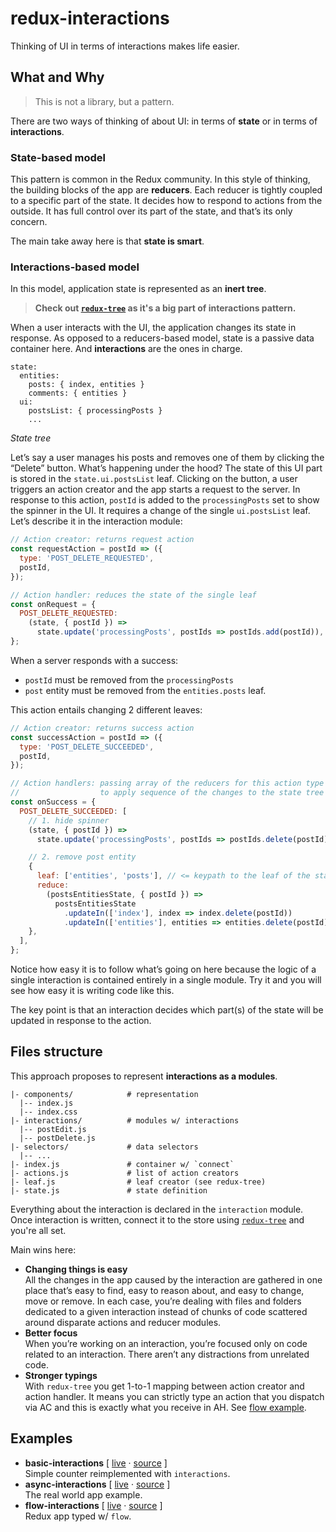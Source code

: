 # redux-interactions

Thinking of UI in terms of interactions makes life easier.


## What and Why

> This is not a library, but a pattern.

There are two ways of thinking of about UI: in terms of **state** or in terms of **interactions**.

### State-based model
This pattern is common in the Redux community. In this style of thinking, the building blocks of the app are **reducers**. Each reducer is tightly coupled to a specific part of the state. It decides how to respond to actions from the outside. It has full control over its part of the state, and that’s its only concern.

The main take away here is that **state is smart**.


### Interactions-based model
In this model, application state is represented as an **inert tree**.

> **Check out [`redux-tree`](https://github.com/shakacode/redux-tree) as it's a big part of interactions pattern.**

When a user interacts with the UI, the application changes its state in response. As opposed to a reducers-based model, state is a passive data container here. And **interactions** are the ones in charge.

```
state:
  entities:
    posts: { index, entities }
    comments: { entities }
  ui:
    postsList: { processingPosts }
    ...
```
_State tree_

Let’s say a user manages his posts and removes one of them by clicking the “Delete” button. What’s happening under the hood? The state of this UI part is stored in the `state.ui.postsList` leaf. Clicking on the button, a user triggers an action creator and the app starts a request to the server. In response to this action, `postId` is added to the `processingPosts` set to show the spinner in the UI. It requires a change of the single `ui.postsList` leaf. Let’s describe it in the interaction module:

```js
// Action creator: returns request action
const requestAction = postId => ({
  type: 'POST_DELETE_REQUESTED',
  postId,
});

// Action handler: reduces the state of the single leaf
const onRequest = {
  POST_DELETE_REQUESTED:
    (state, { postId }) =>
      state.update('processingPosts', postIds => postIds.add(postId)),
};
```

When a server responds with a success:
* `postId` must be removed from the `processingPosts`
* `post` entity must be removed from the `entities.posts` leaf. 

This action entails changing 2 different leaves:

```js
// Action creator: returns success action
const successAction = postId => ({
  type: 'POST_DELETE_SUCCEEDED',
  postId,
});

// Action handlers: passing array of the reducers for this action type
//                  to apply sequence of the changes to the state tree
const onSuccess = {
  POST_DELETE_SUCCEEDED: [
    // 1. hide spinner
    (state, { postId }) =>
      state.update('processingPosts', postIds => postIds.delete(postId)),

    // 2. remove post entity
    {
      leaf: ['entities', 'posts'], // <= keypath to the leaf of the state
      reduce:
        (postsEntitiesState, { postId }) =>
          postsEntitiesState
            .updateIn(['index'], index => index.delete(postId))
            .updateIn(['entities'], entities => entities.delete(postId)),
    },
  ],
};
```

Notice how easy it is to follow what’s going on here because the logic of a single interaction is contained entirely in a single module. Try it and you will see how easy it is writing code like this.

The key point is that an interaction decides which part(s) of the state will be updated in response to the action.


## Files structure
This approach proposes to represent **interactions as a modules**.

```
|- components/            # representation
  |-- index.js
  |-- index.css
|- interactions/          # modules w/ interactions
  |-- postEdit.js
  |-- postDelete.js
|- selectors/             # data selectors
  |-- ...
|- index.js               # container w/ `connect`
|- actions.js             # list of action creators
|- leaf.js                # leaf creator (see redux-tree)
|- state.js               # state definition
```

Everything about the interaction is declared in the `interaction` module. Once interaction is written, connect it to the store using [`redux-tree`](https://github.com/shakacode/redux-tree) and you're all set.

Main wins here:

* **Changing things is easy**<br>
All the changes in the app caused by the interaction are gathered in one place that’s easy to find, easy to reason about, and easy to change, move or remove. In each case, you’re dealing with files and folders dedicated to a given interaction instead of chunks of code scattered around disparate actions and reducer modules.
* **Better focus**<br>
When you’re working on an interaction, you’re focused only on code related to an interaction. There aren’t any distractions from unrelated code.
* **Stronger typings**<br>
With `redux-tree` you get 1-to-1 mapping between action creator and action handler. It means you can strictly type an action that you dispatch via AC and this is exactly what you receive in AH. See [flow example](./examples/flow-interactions).


## Examples
* **basic-interactions** [ [live](http://redux-basic-interactions.surge.sh) &middot; [source](./examples/basic-interactions) ]<br>
Simple counter reimplemented with `interactions`.
* **async-interactions** [ [live](http://redux-async-interactions.surge.sh) &middot; [source](./examples/async-interactions) ]<br>
The real world app example.
* **flow-interactions** [ [live](http://redux-flow-interactions.surge.sh) &middot; [source](./examples/flow-interactions) ]<br>
Redux app typed w/ `flow`.
